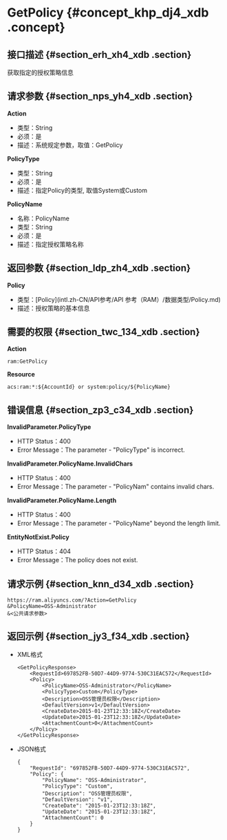 # GetPolicy {#concept_khp_dj4_xdb .concept}

## 接口描述 {#section_erh_xh4_xdb .section}

获取指定的授权策略信息

## 请求参数 {#section_nps_yh4_xdb .section}

**Action**

-   类型：String
-   必须：是
-   描述：系统规定参数，取值：GetPolicy

**PolicyType**

-   类型：String
-   必须：是
-   描述：指定Policy的类型, 取值System或Custom

**PolicyName**

-   名称：PolicyName
-   类型：String
-   必须：是
-   描述：指定授权策略名称

## 返回参数 {#section_ldp_zh4_xdb .section}

**Policy**

-   类型：[Policy](intl.zh-CN/API参考/API 参考（RAM）/数据类型/Policy.md)
-   描述：授权策略的基本信息

## 需要的权限 {#section_twc_134_xdb .section}

**Action**

```
ram:GetPolicy
```

**Resource**

```
acs:ram:*:${AccountId} or system:policy/${PolicyName}
```

## 错误信息 {#section_zp3_c34_xdb .section}

**InvalidParameter.PolicyType**

-   HTTP Status：400
-   Error Message：The parameter - "PolicyType" is incorrect.

**InvalidParameter.PolicyName.InvalidChars**

-   HTTP Status：400
-   Error Message：The parameter - "PolicyNam" contains invalid chars.

**InvalidParameter.PolicyName.Length**

-   HTTP Status：400
-   Error Message：The parameter - "PolicyName" beyond the length limit.

**EntityNotExist.Policy**

-   HTTP Status：404
-   Error Message：The policy does not exist.

## 请求示例 {#section_knn_d34_xdb .section}

```
https://ram.aliyuncs.com/?Action=GetPolicy
&PolicyName=OSS-Administrator
&<公共请求参数>
```

## 返回示例 {#section_jy3_f34_xdb .section}

-   XML格式

    ```
    <GetPolicyResponse>
        <RequestId>697852FB-50D7-44D9-9774-530C31EAC572</RequestId>
        <Policy>
            <PolicyName>OSS-Administrator</PolicyName>
            <PolicyType>Custom</PolicyType>
            <Description>OSS管理员权限</Description>
            <DefaultVersion>v1</DefaultVersion>
            <CreateDate>2015-01-23T12:33:18Z</CreateDate>
            <UpdateDate>2015-01-23T12:33:18Z</UpdateDate>
            <AttachmentCount>0</AttachmentCount>
        </Policy>
    </GetPolicyResponse>
    ```

-   JSON格式

    ```
    {
        "RequestId": "697852FB-50D7-44D9-9774-530C31EAC572",
        "Policy": {
            "PolicyName": "OSS-Administrator",
            "PolicyType": "Custom",
            "Description": "OSS管理员权限",
            "DefaultVersion": "v1",
            "CreateDate": "2015-01-23T12:33:18Z",
            "UpdateDate": "2015-01-23T12:33:18Z",
            "AttachmentCount": 0
        }
    }
    ```


